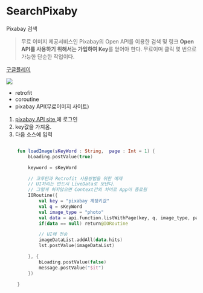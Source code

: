 # SearchPixaby
Pixabay 검색
> 무료 이미지 제공서비스인 Pixabay의 Open API를 이용한 검색 및 링크
**Open API를 사용하기 위해서는 가입하여 Key**를 얻어야 한다. 무료이며 클릭 몇 번으로 가능한 단순한 작업이다. 

[구글플레이](https://play.google.com/store/apps/details?id=com.psw.searchpixaby)

![](intro2.gif)

- retrofit
- coroutine
- pixabay API(무료이미지 사이트)



1. [pixabay API site ](https://pixabay.com/ko/service/about/api/)에 로그인
2. key값을 가져옴.
3. 다음 소스에 입력

~~~kotlin

    fun loadImage(sKeyWord : String,  page : Int = 1) {
        bLoading.postValue(true)

        keyword = sKeyWord

        // 코투틴과 Retrofit 사용방법을 위한 예제
        // UI처리는 반드시 LiveData로 보낸다.
        // 그렇게 하지않으면 Context간의 차이로 App이 종료됨
        IORoutine({
            val key = "pixabay 계정키값"
            val q = sKeyWord
            val image_type = "photo"
            val data = api.function.listWithPage(key, q, image_type, page)
            if(data == null) return@IORoutine

            // UI에 전송
            imageDataList.addAll(data.hits)
            lst.postValue(imageDataList)

        }, {
            bLoading.postValue(false)
            message.postValue("$it")
        })

    }
~~~

